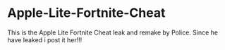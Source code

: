 # Apple-Lite-Fortnite-Cheat
This is the Apple Lite Fortnite Cheat leak and remake by Police. Since he have leaked i post it her!!!





